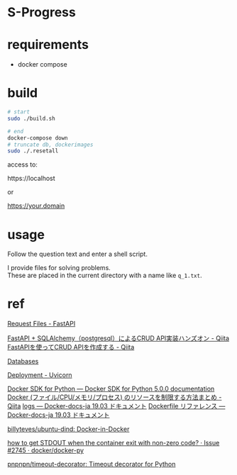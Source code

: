 # S-Progress

# requirements

- docker compose

# build

```bash
# start
sudo ./build.sh

# end
docker-compose down
# truncate db, dockerimages
sudo ./.resetall
```

access to:

https://localhost

or

https://your.domain

# usage

Follow the question text and  enter a shell script.

I provide files for solving problems.  
These are placed in the current directory with a name like `q_1.txt`.

# ref

[Request Files - FastAPI](https://fastapi.tiangolo.com/tutorial/request-files/)

[FastAPI + SQLAlchemy（postgresql）によるCRUD API実装ハンズオン - Qiita](https://qiita.com/Butterthon/items/a55daa0e7f168fee7ef0)  
[FastAPIを使ってCRUD APIを作成する - Qiita](https://qiita.com/t-iguchi/items/d01b24fed05db43fd0b8)

[Databases](https://www.encode.io/databases/)

[Deployment - Uvicorn](https://www.uvicorn.org/deployment/)

[Docker SDK for Python — Docker SDK for Python 5.0.0 documentation](https://docker-py.readthedocs.io/en/stable/index.html)
[Docker (ファイル/CPU/メモリ/プロセス) のリソースを制限する方法まとめ - Qiita](https://qiita.com/okamu_/items/2b8b30a76f2aa814ba14#%E3%83%97%E3%83%AD%E3%82%BB%E3%82%B9%E6%95%B0%E3%81%AE%E5%88%B6%E9%99%90)
[logs — Docker-docs-ja 19.03 ドキュメント](https://docs.docker.jp/engine/reference/commandline/logs.html)
[Dockerfile リファレンス — Docker-docs-ja 19.03 ドキュメント](https://docs.docker.jp/engine/reference/builder.html)

[billyteves/ubuntu-dind: Docker-in-Docker](https://github.com/billyteves/ubuntu-dind)

[how to get STDOUT when the container exit with non-zero code? · Issue #2745 · docker/docker-py](https://github.com/docker/docker-py/issues/2745#issuecomment-812238987)

[pnpnpn/timeout-decorator: Timeout decorator for Python](https://github.com/pnpnpn/timeout-decorator)
